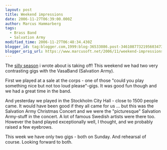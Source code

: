 ```yaml
---
layout: post
title: Weekend impressions
date: 2006-11-27T06:39:00.000Z
author: Marcus Hammarberg
tags:
  - Brass Band
  - Salvation Army
modified_time: 2006-11-27T06:48:34.430Z
blogger_id: tag:blogger.com,1999:blog-36533086.post-3461087732195603473
blogger_orig_url: https://www.marcusoft.net/2006/11/weekend-impressions.html
---
```


The [silly
season](http://marcushammarberg.blogspot.com/2006/11/christmas-season.html)
i wrote about is taking off! This weekend we had two very contrasting
gigs with the VasaBand (Salvation Army).

First we played at a sale at the corps - one of those "could you play
something nice but not too loud please"-gigs. It was good fun though and
we had a great time in the band.

And yesterday we played in the Stockholm City Hall - close to 1500
people came. It would have been good if they all came for us ... but
this was the Salvation Army Christmas Concert and we were the
"picturesque" Salvation Army-stuff in the concert. A lot of famous
Swedish artists were there too.
However the band played exceptionally well, I thought, and we probably
raised a few eyebrows.

This week we have only two gigs - both on Sunday. And rehearsal of
course. Looking forward to both.
